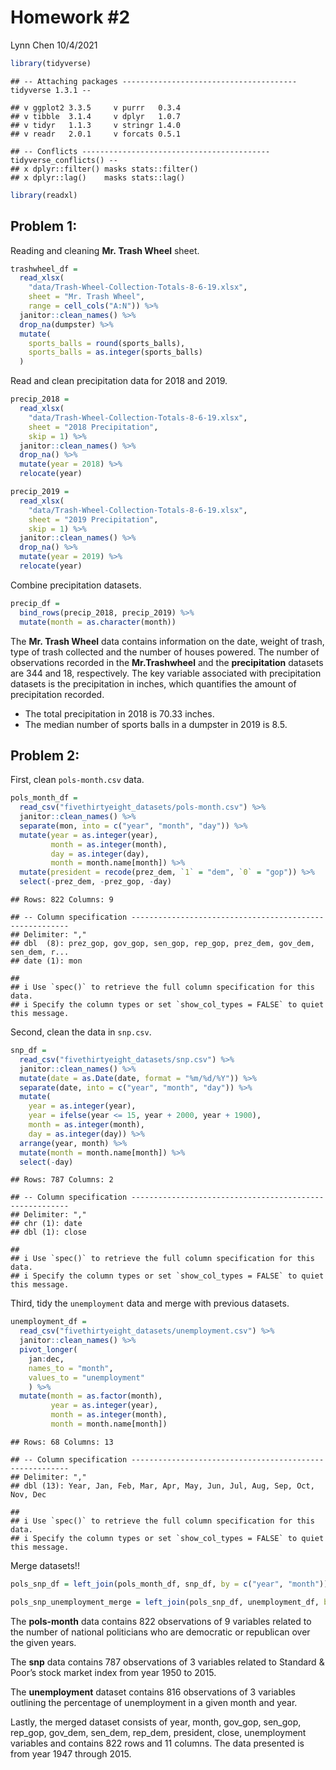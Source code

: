 Homework \#2
================
Lynn Chen
10/4/2021

``` r
library(tidyverse)
```

    ## -- Attaching packages --------------------------------------- tidyverse 1.3.1 --

    ## v ggplot2 3.3.5     v purrr   0.3.4
    ## v tibble  3.1.4     v dplyr   1.0.7
    ## v tidyr   1.1.3     v stringr 1.4.0
    ## v readr   2.0.1     v forcats 0.5.1

    ## -- Conflicts ------------------------------------------ tidyverse_conflicts() --
    ## x dplyr::filter() masks stats::filter()
    ## x dplyr::lag()    masks stats::lag()

``` r
library(readxl)
```

## Problem 1:

Reading and cleaning **Mr. Trash Wheel** sheet.

``` r
trashwheel_df = 
  read_xlsx(
    "data/Trash-Wheel-Collection-Totals-8-6-19.xlsx",
    sheet = "Mr. Trash Wheel",
    range = cell_cols("A:N")) %>%
  janitor::clean_names() %>% 
  drop_na(dumpster) %>% 
  mutate(
    sports_balls = round(sports_balls),
    sports_balls = as.integer(sports_balls)
  )
```

Read and clean precipitation data for 2018 and 2019.

``` r
precip_2018 = 
  read_xlsx(
    "data/Trash-Wheel-Collection-Totals-8-6-19.xlsx",
    sheet = "2018 Precipitation",
    skip = 1) %>% 
  janitor::clean_names() %>% 
  drop_na() %>% 
  mutate(year = 2018) %>% 
  relocate(year)

precip_2019 = 
  read_xlsx(
    "data/Trash-Wheel-Collection-Totals-8-6-19.xlsx",
    sheet = "2019 Precipitation",
    skip = 1) %>% 
  janitor::clean_names() %>% 
  drop_na() %>% 
  mutate(year = 2019) %>% 
  relocate(year)
```

Combine precipitation datasets.

``` r
precip_df = 
  bind_rows(precip_2018, precip_2019) %>% 
  mutate(month = as.character(month))
```

The **Mr. Trash Wheel** data contains information on the date, weight of
trash, type of trash collected and the number of houses powered. The
number of observations recorded in the **Mr.Trashwheel** and the
**precipitation** datasets are 344 and 18, respectively. The key
variable associated with precipitation datasets is the precipitation in
inches, which quantifies the amount of precipitation recorded.

-   The total precipitation in 2018 is 70.33 inches.
-   The median number of sports balls in a dumpster in 2019 is 8.5.

## Problem 2:

First, clean `pols-month.csv` data.

``` r
pols_month_df = 
  read_csv("fivethirtyeight_datasets/pols-month.csv") %>% 
  janitor::clean_names() %>% 
  separate(mon, into = c("year", "month", "day")) %>% 
  mutate(year = as.integer(year),
         month = as.integer(month),
         day = as.integer(day),
         month = month.name[month]) %>% 
  mutate(president = recode(prez_dem, `1` = "dem", `0` = "gop")) %>% 
  select(-prez_dem, -prez_gop, -day)
```

    ## Rows: 822 Columns: 9

    ## -- Column specification --------------------------------------------------------
    ## Delimiter: ","
    ## dbl  (8): prez_gop, gov_gop, sen_gop, rep_gop, prez_dem, gov_dem, sen_dem, r...
    ## date (1): mon

    ## 
    ## i Use `spec()` to retrieve the full column specification for this data.
    ## i Specify the column types or set `show_col_types = FALSE` to quiet this message.

Second, clean the data in `snp.csv`.

``` r
snp_df = 
  read_csv("fivethirtyeight_datasets/snp.csv") %>%
  janitor::clean_names() %>% 
  mutate(date = as.Date(date, format = "%m/%d/%Y")) %>% 
  separate(date, into = c("year", "month", "day")) %>% 
  mutate(
    year = as.integer(year),
    year = ifelse(year <= 15, year + 2000, year + 1900), 
    month = as.integer(month), 
    day = as.integer(day)) %>%
  arrange(year, month) %>% 
  mutate(month = month.name[month]) %>% 
  select(-day)
```

    ## Rows: 787 Columns: 2

    ## -- Column specification --------------------------------------------------------
    ## Delimiter: ","
    ## chr (1): date
    ## dbl (1): close

    ## 
    ## i Use `spec()` to retrieve the full column specification for this data.
    ## i Specify the column types or set `show_col_types = FALSE` to quiet this message.

Third, tidy the `unemployment` data and merge with previous datasets.

``` r
unemployment_df = 
  read_csv("fivethirtyeight_datasets/unemployment.csv") %>% 
  janitor::clean_names() %>% 
  pivot_longer(
    jan:dec,
    names_to = "month",
    values_to = "unemployment"
    ) %>% 
  mutate(month = as.factor(month),
         year = as.integer(year),
         month = as.integer(month),
         month = month.name[month])
```

    ## Rows: 68 Columns: 13

    ## -- Column specification --------------------------------------------------------
    ## Delimiter: ","
    ## dbl (13): Year, Jan, Feb, Mar, Apr, May, Jun, Jul, Aug, Sep, Oct, Nov, Dec

    ## 
    ## i Use `spec()` to retrieve the full column specification for this data.
    ## i Specify the column types or set `show_col_types = FALSE` to quiet this message.

Merge datasets!!

``` r
pols_snp_df = left_join(pols_month_df, snp_df, by = c("year", "month")) 

pols_snp_unemployment_merge = left_join(pols_snp_df, unemployment_df, by = c("year", "month"))
```

The **pols-month** data contains 822 observations of 9 variables related
to the number of national politicians who are democratic or republican
over the given years.

The **snp** data contains 787 observations of 3 variables related to
Standard & Poor’s stock market index from year 1950 to 2015.

The **unemployment** dataset contains 816 observations of 3 variables
outlining the percentage of unemployment in a given month and year.

Lastly, the merged dataset consists of year, month, gov\_gop, sen\_gop,
rep\_gop, gov\_dem, sen\_dem, rep\_dem, president, close, unemployment
variables and contains 822 rows and 11 columns. The data presented is
from year 1947 through 2015.

